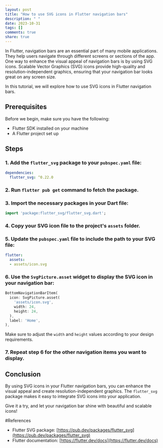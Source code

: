 ```yaml
---
layout: post
title: "How to use SVG icons in Flutter navigation bars"
description: " "
date: 2023-10-31
tags: []
comments: true
share: true
---
```


In Flutter, navigation bars are an essential part of many mobile applications. They help users navigate through different screens or sections of the app. One way to enhance the visual appeal of navigation bars is by using SVG icons. Scalable Vector Graphics (SVG) icons provide high-quality and resolution-independent graphics, ensuring that your navigation bar looks great on any screen size.

In this tutorial, we will explore how to use SVG icons in Flutter navigation bars.

## Prerequisites
Before we begin, make sure you have the following:
- Flutter SDK installed on your machine
- A Flutter project set up

## Steps

### 1. Add the `flutter_svg` package to your `pubspec.yaml` file:

```yaml
dependencies:
  flutter_svg: ^0.22.0
```

### 2. Run `flutter pub get` command to fetch the package.

### 3. Import the necessary packages in your Dart file:

```dart
import 'package:flutter_svg/flutter_svg.dart';
```

### 4. Copy your SVG icon file to the project's `assets` folder.

### 5. Update the `pubspec.yaml` file to include the path to your SVG file:

```yaml
flutter:
  assets:
  - assets/icon.svg
```

### 6. Use the `SvgPicture.asset` widget to display the SVG icon in your navigation bar:

```dart
BottomNavigationBarItem(
  icon: SvgPicture.asset(
    'assets/icon.svg',
    width: 24,
    height: 24,
  ),
  label: 'Home',
),
```

Make sure to adjust the `width` and `height` values according to your design requirements.

### 7. Repeat step 6 for the other navigation items you want to display.

## Conclusion

By using SVG icons in your Flutter navigation bars, you can enhance the visual appeal and create resolution-independent graphics. The `flutter_svg` package makes it easy to integrate SVG icons into your application.

Give it a try, and let your navigation bar shine with beautiful and scalable icons!

#References
- Flutter SVG package: [https://pub.dev/packages/flutter_svg](https://pub.dev/packages/flutter_svg)
- Flutter documentation: [https://flutter.dev/docs](https://flutter.dev/docs)
